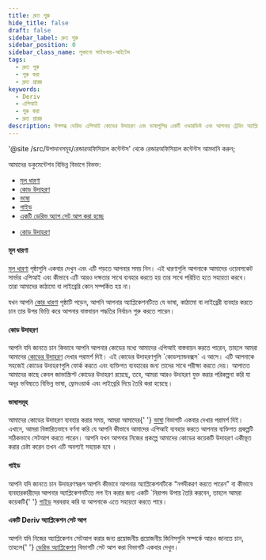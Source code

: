 ```yaml
---
title: দ্রুত শুরু
hide_title: false
draft: false
sidebar_label: দ্রুত শুরু
sidebar_position: 0
sidebar_class_name: লুকানো সাইডবার-আইটেম
tags:
  - দ্রুত শুরু
  - শুরু করা
  - দ্রুত প্রারম্ভ
keywords:
  - Deriv
  - এপিআই
  - শুরু করা
  - দ্রুত প্রারম্ভ
description: উপলব্ধ ডেরিভ এপিআই কোডের উদাহরণ এবং ভাষাগুলির একটি ওভারভিউ এবং আপনার ট্রেডিং অ্যাপ্লিকেশন তৈরি করতে এটি কীভাবে ব্যবহার করবেন তা পান।
---
```


'@site /src/উপাদানসমূহ/রেন্ডারঅফিসিয়াল কন্টেন্টস' থেকে রেন্ডারঅফিসিয়াল কন্টেন্টস আমদানি করুন;

আমাদের ডকুমেন্টেশন বিভিন্ন বিভাগে বিভক্ত:

<RenderOfficialContents>
  <ul>
    <li>
      <a href='category/core-concepts'>মূল ধারণা</a>
    </li>
    <li>
      <a href='category/code-examples'>কোড উদাহরণ</a>
    </li>
    <li>
      <a href='category/languages'>ভাষা</a>
    </li>
    <li>
      <a href='category/guides'>গাইড</a>
    </li>
    <li>
      <a href='setting-up-a-deriv-application'>একটি ডেরিভ অ্যাপ সেট আপ করা হচ্ছে</a>
    </li>
  </ul>
  <ul>
    <li>
      <a href='category/code-examples'>কোড উদাহরণ</a>
    </li>
  </ul>
</RenderOfficialContents>

<RenderOfficialContents>
  <h4>মূল ধারণা</h4>
</RenderOfficialContents>

<RenderOfficialContents>
  <p>
    <a href='/docs/category/core-concepts'>মূল ধারণা</a> পৃষ্ঠাগুলি একবার দেখুন এবং এটি পড়তে আপনার
    সময় নিন। এই ধারণাগুলি আপনাকে আমাদের ওয়েবসকেট সার্ভার এপিআই
    এবং কীভাবে এটি আরও দক্ষতার সাথে ব্যবহার করতে হয় তার সাথে পরিচিত হতে সহায়তা করবে। তারা আমাদের কাঠামো বা লাইব্রেরি কোন সম্পর্কিত হয় না।
  </p>
</RenderOfficialContents>

<RenderOfficialContents>
  <p>
    যখন আপনি <a href='/docs/category/core-concepts'>কোর ধারণা</a> পৃষ্ঠাটি পড়েন, আপনি
    আপনার অ্যাপ্লিকেশনটিতে যে ভাষা, কাঠামো বা লাইব্রেরী ব্যবহার করতে চান তার উপর ভিত্তি করে আপনার বাস্তবায়ন পদ্ধতির নির্বাচন শুরু করতে পারেন।

  </p>
</RenderOfficialContents>

<h4>কোড উদাহরণ</h4>

<p>
  আপনি যদি জানতে চান কিভাবে আপনি আপনার কোডের মধ্যে আমাদের এপিআই বাস্তবায়ন করতে পারেন, তাহলে আমরা আমাদের <a href='/docs/category/code-examples'>কোডের উদাহরণ</a>
  দেখার পরামর্শ দিই। এই কোডের উদাহরণগুলি
  `কোডস্যান্ডবক্সস` এ আসে। এটি আপনাকে সহজেই কোডের উদাহরণগুলি ফোর্ক করতে এবং
  ব্যক্তিগত ব্যবহারের জন্য তাদের সাথে পরীক্ষা করতে দেয়। আপাতত আমাদের কাছে কেবল জাভাস্ক্রিপ্ট কোডের উদাহরণ রয়েছে, তবে, আমরা আরও উদাহরণ
  যুক্ত করার পরিকল্পনা করি যা অদূর ভবিষ্যতে বিভিন্ন ভাষা, ফ্রেমওয়ার্ক এবং লাইব্রেরি দিয়ে তৈরি করা হয়েছে।
</p>

<RenderOfficialContents>
  <h4>ভাষাসমূহ</h4>
</RenderOfficialContents>

<RenderOfficialContents>
  <p>
    আমাদের কোডের উদাহরণ ব্যবহার করার সময়, আমরা আমাদের{' '}
    <a href='/docs/category/languages'>ভাষা</a> বিভাগটি একবার দেখার পরামর্শ দিই। এখানে, আমরা বিস্তারিতভাবে বর্ণনা করি যে আপনি
    কীভাবে আমাদের এপিআই ব্যবহার করতে আপনার ব্যক্তিগত প্রকল্পটি সঠিকভাবে সেটআপ করতে পারেন। আপনি যখন আপনার নিজের প্রকল্পে আমাদের কোডের কয়েকটি উদাহরণ একীভূত করার চেষ্টা করেন তখন এটি অবশ্যই সহায়ক হবে
    ।
  </p>
</RenderOfficialContents>

<RenderOfficialContents>
  <h4>গাইড</h4>
</RenderOfficialContents>

<RenderOfficialContents>
  <p>
    আপনি যদি জানতে চান উদাহরণস্বরূপ আপনি কীভাবে আপনার অ্যাপ্লিকেশনটিকে “নগদীকরণ করতে পারেন” বা কীভাবে ব্যবহারকারীদের আপনার অ্যাপ্লিকেশনটিতে লগ ইন করার জন্য একটি
    `নিরাপদ উপায় তৈরি করবেন, তাহলে আমরা কয়েকটি{' '}
    <a href='/docs/category/guides'>গাইড</a> সরবরাহ করি যা আপনাকে এতে সহায়তা করতে পারে।
  </p>
</RenderOfficialContents>

<RenderOfficialContents>
  <h4>একটি Deriv অ্যাপ্লিকেশন সেট আপ</h4>
</RenderOfficialContents>

<RenderOfficialContents>
  <p>
    আপনি যদি নিজের অ্যাপ্লিকেশন সেটআপ করার জন্য প্রয়োজনীয় প্রয়োজনীয় জিনিসগুলি সম্পর্কে আরও জানতে চান,
    তাহলে{' '}
    <a href='/docs/setting-up-a-deriv-application'>ডেরিভ অ্যাপ্লিকেশন</a> বিভাগটি সেট আপ করা বিভাগটি একবার দেখুন।
  </p>
</RenderOfficialContents>
